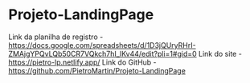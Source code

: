 # Projeto-LandingPage

Link da planilha de registro - https://docs.google.com/spreadsheets/d/1D3jQUryRHrI-ZMAjgYPQvLQb50CR7VQkch7hI_lKv44/edit?pli=1#gid=0
Link do site - https://pietro-lp.netlify.app/
Link do GitHub - https://github.com/PietroMartin/Projeto-LandingPage
